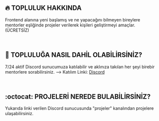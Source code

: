 ## :fire: TOPLULUK HAKKINDA
Frontend alanına yeni başlamış ve ne yapacağını bilmeyen bireylere mentorler eşliğinde projeler verilerek kişileri geliştirmeyi amaçlar. (ÜCRETSİZ)

<br />

## 	:link: TOPLULUĞA NASIL DAHİL OLABİLİRSİNİZ?
7/24 aktif Discord sunucumuza katılabilir ve aklınıza takılan her şeyi birebir mentorlere sorabilirsiniz. --> Katılım Linki: [Discord](https://discord.gg/hUz3hVDzJE)

<br />

## :octocat: PROJELERİ NEREDE BULABİLİRSİNİZ?
Yukarıda linki verilen Discord sunucusunda "projeler" kanalından projelere ulaşabilirsiniz.
